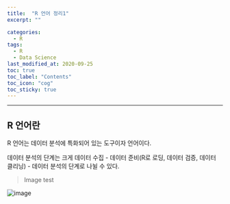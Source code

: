 ```yaml
---
title:  "R 언어 정리1"
excerpt: ""

categories:
  - R
tags:
  - R
  - Data Science
last_modified_at: 2020-09-25 
toc: true
toc_label: "Contents"
toc_icon: "cog"
toc_sticky: true
---
```


---
## R 언어란

R 언어는 데이터 분석에 특화되어 있는 도구이자 언어이다. 

데이터 분석의 단계는 크게 데이터 수집 - 데이터 준비(R로 로딩, 데이터 검증, 데이터 클리닝) - 데이터 분석의 단계로 나뉠 수 있다. 

>  Image test

![image](https://user-images.githubusercontent.com/54565079/103155863-adde2880-47e6-11eb-929a-3c66b2be1bd1.png)
